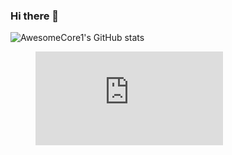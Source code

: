 ### Hi there 👋

![AwesomeCore1's GitHub stats](https://github-readme-stats.vercel.app/api?username=AwesomeCore1&show_icons=true&theme=chartreuse-dark)

<figure><embed src="https://wakatime.com/share/@ffb59615-f6b9-4a86-aa46-ce5188b1cc42/9949b14e-3f31-45a1-afd5-4815a2eaefd7.svg"></embed></figure>
